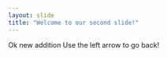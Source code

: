 ```yaml
---
layout: slide
title: "Welcome to our second slide!"
---
```

Ok new addition
Use the left arrow to go back!
